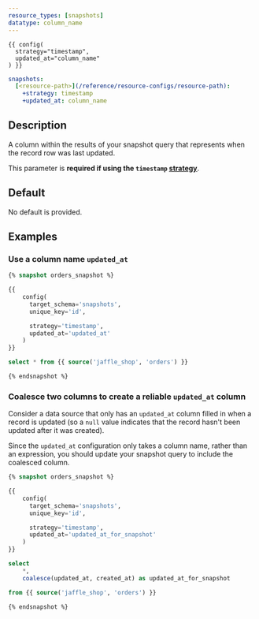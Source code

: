 ```yaml
---
resource_types: [snapshots]
datatype: column_name
---
```

<File name='snapshots/<filename>.sql'>

```jinja2
{{ config(
  strategy="timestamp",
  updated_at="column_name"
) }}

```

</File>

<File name='dbt_project.yml'>

```yml
snapshots:
  [<resource-path>](/reference/resource-configs/resource-path):
    +strategy: timestamp
    +updated_at: column_name

```

</File>

## Description
A column within the results of your snapshot query that represents when the record row was last updated.

This parameter is **required if using the `timestamp` [strategy](strategy)**.


## Default
No default is provided.

## Examples
### Use a column name `updated_at`

<File name='snapshots/orders.sql'>

```sql
{% snapshot orders_snapshot %}

{{
    config(
      target_schema='snapshots',
      unique_key='id',

      strategy='timestamp',
      updated_at='updated_at'
    )
}}

select * from {{ source('jaffle_shop', 'orders') }}

{% endsnapshot %}

```

</File>

### Coalesce two columns to create a reliable `updated_at` column
Consider a data source that only has an `updated_at` column filled in when a record is updated (so a `null` value indicates that the record hasn't been updated after it was created).

Since the `updated_at` configuration only takes a column name, rather than an expression, you should update your snapshot query to include the coalesced column.

<File name='snapshots/orders.sql'>

```sql
{% snapshot orders_snapshot %}

{{
    config(
      target_schema='snapshots',
      unique_key='id',

      strategy='timestamp',
      updated_at='updated_at_for_snapshot'
    )
}}

select
    *,
    coalesce(updated_at, created_at) as updated_at_for_snapshot

from {{ source('jaffle_shop', 'orders') }}

{% endsnapshot %}

```

</File>
